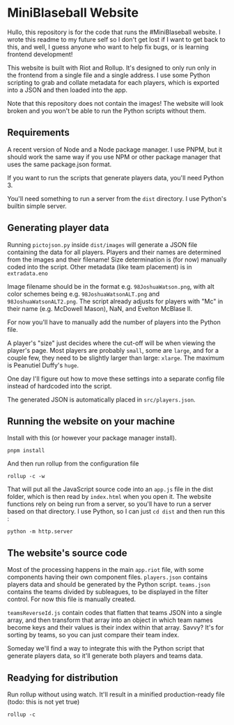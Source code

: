 # MiniBlaseball Website
Hullo, this repository is for the code that runs the #MiniBlaseball website. I wrote this readme to my future self so I don't get lost if I want to get back to this, and well, I guess anyone who want to help fix bugs, or is learning frontend development!

This website is built with Riot and Rollup. It's designed to only run only in the frontend from a single file and a single address. I use some Python scripting to grab and collate metadata for each players, which is exported into a JSON and then loaded into the app.

Note that this repository does not contain the images! The website will look broken and you won't be able to run the Python scripts without them.

## Requirements
A recent version of Node and a Node package manager. I use PNPM, but it should work the same way if you use NPM or other package manager that uses the same package.json format.

If you want to run the scripts that generate players data, you'll need Python 3.

You'll need something to run a server from the `dist` directory. I use Python's builtin simple server.  

## Generating player data
Running `pictojson.py` inside `dist/images` will generate a JSON file containing the data for all players. Players and their names are determined from the images and their filename! Size determination is (for now) manually coded into the script. Other metadata (like team placement) is in `extradata.eno`

Image filename should be in the format e.g. `98JoshuaWatson.png`, with alt color schemes being e.g. `98JoshuaWatsonALT.png` and `98JoshuaWatsonALT2.png`. The script already adjusts for players with "Mc" in their name (e.g. McDowell Mason), NaN, and Evelton McBlase II.

For now you'll have to manually add the number of players into the Python file. 

A player's "size" just decides where the cut-off will be when viewing the player's page. Most players are probably `small`, some are `large`, and for a couple few, they need to be slightly larger than large: `xlarge`. The maximum is Peanutiel Duffy's `huge`.

One day I'll figure out how to move these settings into a separate config file instead of hardcoded into the script.

The generated JSON is automatically placed in `src/players.json`.

## Running the website on your machine
Install with this (or however your package manager install).

```
pnpm install
``` 

And then run rollup from the configuration file

```
rollup -c -w
```

That will put all the JavaScript source code into an `app.js` file in the dist folder, which is then read by `index.html` when you open it. The website functions rely on being run from a server, so you'll have to run a server based on that directory. I use Python, so I can just `cd dist` and then run this :

```
python -m http.server
```

## The website's source code
Most of the processing happens in the main `app.riot` file, with some components having their own component files. `players.json` contains players data and should be generated by the Python script. `teams.json` contains the teams divided by subleagues, to be displayed in the filter control. For now this file is manually created.

`teamsReverseId.js` contain codes that flatten that teams JSON into a single array, and then transform that array into an object in which team names become keys and their values is their index within that array. Savvy? It's for sorting by teams, so you can just compare their team index.

Someday we'll find a way to integrate this with the Python script that generate players data, so it'll generate both players and teams data.

## Readying for distribution
Run rollup without using watch. It'll result in a minified production-ready file (todo: this is not yet true)
```
rollup -c
```